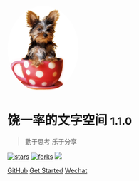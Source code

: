 <!-- _coverpage.md -->


<img width="160px" style="border-radius: 50%" bor src="puppy.png">

# 饶一率的文字空间 <small>1.1.0</small>

> 勤于思考 乐于分享

[![stars](https://badgen.net/github/stars/glacierhole/nice_docs?color=4ab8a1)](https://github.com/glacierhole/nice_docs)
[![forks](https://badgen.net/github/forks/glacierhole/nice_docs?color=4ab8a1)](https://github.com/glacierhole/nice_docs)
![](https://img.shields.io/badge/%E6%91%B8%E9%B1%BC-%E7%A8%8B%E5%BA%8F%E5%91%98-green)

[GitHub](https://github.com/glacierhole/)
[Get Started](README.md)
[Wechat](picture/puppy2.png)
